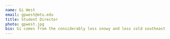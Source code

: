 ```yaml
---
name: Gi West
email: gpwest@mtu.edu
title: Student Director
photo: gpwest.jpg
bio: Gi comes from the considerably less snowy and less cold southeast Michigan. She came to Michigan Tech probably because she likes the snow. She joined the great sea of Mechanical Engineers so now most of the free time, which went to interests like playing piano, drawing, and writing, now is spent on calculus and physics. Her favorite food is Thai curry, although spicy burritos are also high on the list. She is interested in the Makers Space by the prototyping and creation of new ideas and loves to use woodworking machines and the 3D printer.
---
```

